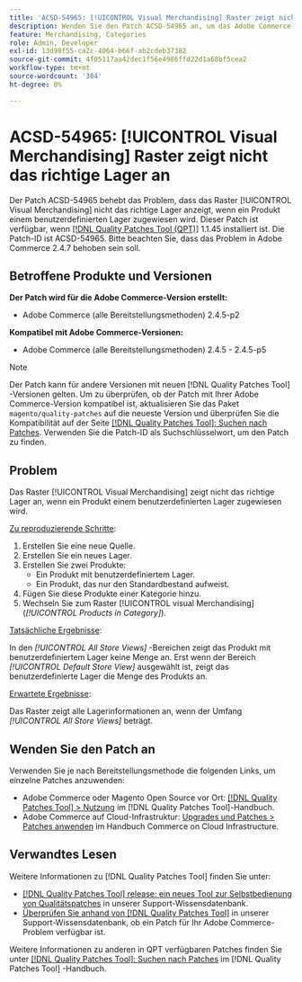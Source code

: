 ```yaml
---
title: 'ACSD-54965: [!UICONTROL Visual Merchandising] Raster zeigt nicht das richtige Lager an'
description: Wenden Sie den Patch ACSD-54965 an, um das Adobe Commerce-Problem zu beheben, bei dem das Raster "[!UICONTROL Visual Merchandising]"nicht das richtige Lager anzeigt, wenn ein Produkt einem benutzerdefinierten Lager zugewiesen ist.
feature: Merchandising, Categories
role: Admin, Developer
exl-id: 13d98f55-ca2c-4064-b66f-ab2cdeb37382
source-git-commit: 4f05117aa42dec1f56e4986ffd22d1a68bf5cea2
workflow-type: tm+mt
source-wordcount: '384'
ht-degree: 0%

---
```


# ACSD-54965: [!UICONTROL Visual Merchandising] Raster zeigt nicht das richtige Lager an

Der Patch ACSD-54965 behebt das Problem, dass das Raster [!UICONTROL Visual Merchandising] nicht das richtige Lager anzeigt, wenn ein Produkt einem benutzerdefinierten Lager zugewiesen wird. Dieser Patch ist verfügbar, wenn [[!DNL Quality Patches Tool (QPT)]](/help/announcements/adobe-commerce-announcements/magento-quality-patches-released-new-tool-to-self-serve-quality-patches.md) 1.1.45 installiert ist. Die Patch-ID ist ACSD-54965. Bitte beachten Sie, dass das Problem in Adobe Commerce 2.4.7 behoben sein soll.

## Betroffene Produkte und Versionen

**Der Patch wird für die Adobe Commerce-Version erstellt:**

* Adobe Commerce (alle Bereitstellungsmethoden) 2.4.5-p2

**Kompatibel mit Adobe Commerce-Versionen:**

* Adobe Commerce (alle Bereitstellungsmethoden) 2.4.5 - 2.4.5-p5

>[!NOTE]
>
>Der Patch kann für andere Versionen mit neuen [!DNL Quality Patches Tool] -Versionen gelten. Um zu überprüfen, ob der Patch mit Ihrer Adobe Commerce-Version kompatibel ist, aktualisieren Sie das Paket `magento/quality-patches` auf die neueste Version und überprüfen Sie die Kompatibilität auf der Seite [[!DNL Quality Patches Tool]: Suchen nach Patches](https://experienceleague.adobe.com/tools/commerce-quality-patches/index.html). Verwenden Sie die Patch-ID als Suchschlüsselwort, um den Patch zu finden.

## Problem

Das Raster [!UICONTROL Visual Merchandising] zeigt nicht das richtige Lager an, wenn ein Produkt einem benutzerdefinierten Lager zugewiesen wird.

<u>Zu reproduzierende Schritte</u>:

1. Erstellen Sie eine neue Quelle.
1. Erstellen Sie ein neues Lager.
1. Erstellen Sie zwei Produkte:
   * Ein Produkt mit benutzerdefiniertem Lager.
   * Ein Produkt, das nur den Standardbestand aufweist.
1. Fügen Sie diese Produkte einer Kategorie hinzu.
1. Wechseln Sie zum Raster [!UICONTROL visual Merchandising] (*[!UICONTROL Products in Category]*).

<u>Tatsächliche Ergebnisse</u>:

In den *[!UICONTROL All Store Views]* -Bereichen zeigt das Produkt mit benutzerdefiniertem Lager keine Menge an. Erst wenn der Bereich *[!UICONTROL Default Store View]* ausgewählt ist, zeigt das benutzerdefinierte Lager die Menge des Produkts an.

<u>Erwartete Ergebnisse</u>:

Das Raster zeigt alle Lagerinformationen an, wenn der Umfang *[!UICONTROL All Store Views]* beträgt.

## Wenden Sie den Patch an

Verwenden Sie je nach Bereitstellungsmethode die folgenden Links, um einzelne Patches anzuwenden:

* Adobe Commerce oder Magento Open Source vor Ort: [[!DNL Quality Patches Tool] > Nutzung](https://experienceleague.adobe.com/docs/commerce-operations/tools/quality-patches-tool/usage.html) im [!DNL Quality Patches Tool]-Handbuch.
* Adobe Commerce auf Cloud-Infrastruktur: [Upgrades und Patches > Patches anwenden](https://experienceleague.adobe.com/docs/commerce-cloud-service/user-guide/develop/upgrade/apply-patches.html) im Handbuch Commerce on Cloud Infrastructure.

## Verwandtes Lesen

Weitere Informationen zu [!DNL Quality Patches Tool] finden Sie unter:

* [[!DNL Quality Patches Tool] release: ein neues Tool zur Selbstbedienung von Qualitätspatches](/help/announcements/adobe-commerce-announcements/magento-quality-patches-released-new-tool-to-self-serve-quality-patches.md) in unserer Support-Wissensdatenbank.
* [Überprüfen Sie anhand von  [!DNL Quality Patches Tool]](/help/support-tools/patches-available-in-qpt-tool/check-patch-for-magento-issue-with-magento-quality-patches.md) in unserer Support-Wissensdatenbank, ob ein Patch für Ihr Adobe Commerce-Problem verfügbar ist.

Weitere Informationen zu anderen in QPT verfügbaren Patches finden Sie unter [[!DNL Quality Patches Tool]: Suchen nach Patches](https://experienceleague.adobe.com/tools/commerce-quality-patches/index.html) im [!DNL Quality Patches Tool] -Handbuch.
